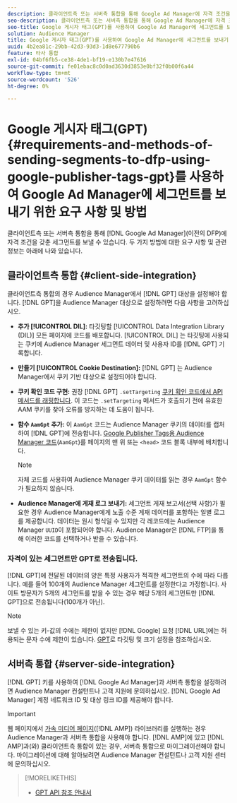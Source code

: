 ```yaml
---
description: 클라이언트측 또는 서버측 통합을 통해 Google Ad Manager에 자격 조건을 갖춘 세그먼트를 보낼 수 있습니다. 두 가지 방법에 대한 요구 사항 및 관련 정보는 아래에 나와 있습니다.
seo-description: 클라이언트측 또는 서버측 통합을 통해 Google Ad Manager에 자격 조건을 갖춘 세그먼트를 보낼 수 있습니다. 두 가지 방법에 대한 요구 사항 및 관련 정보는 아래에 나와 있습니다.
seo-title: Google 게시자 태그(GPT)를 사용하여 Google Ad Manager에 세그먼트를 보내기 위한 요구 사항 및 방법
solution: Audience Manager
title: Google 게시자 태그(GPT)를 사용하여 Google Ad Manager에 세그먼트를 보내기 위한 요구 사항 및 방법
uuid: 4b2ea81c-29bb-42d3-93d3-1d8e677790b6
feature: 타사 통합
exl-id: 04bf6fb5-ce38-4de1-bf19-e130b7e47616
source-git-commit: fe01ebac8c0d0ad3630d3853e0bf32f0b00f6a44
workflow-type: tm+mt
source-wordcount: '526'
ht-degree: 0%

---
```


# Google 게시자 태그(GPT) {#requirements-and-methods-of-sending-segments-to-dfp-using-google-publisher-tags-gpt}를 사용하여 Google Ad Manager에 세그먼트를 보내기 위한 요구 사항 및 방법

클라이언트측 또는 서버측 통합을 통해 [!DNL Google Ad Manager](이전의 DFP)에 자격 조건을 갖춘 세그먼트를 보낼 수 있습니다. 두 가지 방법에 대한 요구 사항 및 관련 정보는 아래에 나와 있습니다.

## 클라이언트측 통합 {#client-side-integration}

클라이언트측 통합의 경우 Audience Manager에서 [!DNL GPT] 대상을 설정해야 합니다. [!DNL GPT]을 Audience Manager 대상으로 설정하려면 다음 사항을 고려하십시오.

* **추가  [!UICONTROL DIL]:**  타깃팅할  [!UICONTROL Data Integration Library (DIL)] 모든 페이지에 코드를 배포합니다. [!UICONTROL DIL] 는 타깃팅에 사용되는 쿠키에 Audience Manager 세그먼트 데이터 및 사용자 ID를  [!DNL GPT] 기록합니다.

* **만들기  [!UICONTROL Cookie Destination]:** [!DNL GPT] 는 Audience Manager에서 쿠키 기반 대상으로 설정되어야 합니다.

* **쿠키 확인 코드 구현:** 권장  [!DNL GPT] `.setTargeting`  [쿠키 확인 코드에서 API 메서드를 래핑합니다](../../integration/gpt-aam-destination/gpt-aam-modify-api.md). 이 코드는 `.setTargeting` 메서드가 호출되기 전에 유효한 AAM 쿠키를 찾아 오류를 방지하는 데 도움이 됩니다.

* **함수  `AamGpt` 추가:**  이  `AamGpt` 코드는 Audience Manager 쿠키의 데이터를 캡처하여  [!DNL GPT]에 전송합니다. [Google Publisher Tags용 Audience Manager 코드](../../integration/gpt-aam-destination/gpt-aam-aamgpt-code.md)(`AamGpt`)를 페이지의 맨 위 또는 `<head>` 코드 블록 내부에 배치합니다.

   >[!NOTE]
   >
   >자체 코드를 사용하여 Audience Manager 쿠키 데이터를 읽는 경우 `AamGpt` 함수가 필요하지 않습니다.

* **Audience Manager에 게재 로그 보내기:** 세그먼트 게재 보고서(선택 사항)가 필요한 경우 Audience Manager에게 노출 수준 게재 데이터를 포함하는 일별 로그를 제공합니다. 데이터는 원시 형식일 수 있지만 각 레코드에는 Audience Manager `UUID`이 포함되어야 합니다. Audience Manager은 [!DNL FTP]을 통해 이러한 코드를 선택하거나 받을 수 있습니다.

### 자격이 있는 세그먼트만 GPT로 전송됩니다.

[!DNL GPT]에 전달된 데이터의 양은 특정 사용자가 적격한 세그먼트의 수에 따라 다릅니다. 예를 들어 100개의 Audience Manager 세그먼트를 설정한다고 가정합니다. 사이트 방문자가 5개의 세그먼트를 받을 수 있는 경우 해당 5개의 세그먼트만 [!DNL GPT]으로 전송됩니다(100개가 아닌).

>[!NOTE]
>
>보낼 수 있는 키-값의 수에는 제한이 없지만 [!DNL Google] 요청 [!DNL URL]에는 허용되는 문자 수에 제한이 있습니다. [GPT](https://support.google.com/dfp_premium/bin/answer.py?hl=en&amp;answer=1697712)로 타깃팅 및 크기 설정을 참조하십시오.

## 서버측 통합 {#server-side-integration}

[!DNL GPT] 키를 사용하여 [!DNL Google Ad Manager]과 서버측 통합을 설정하려면 Audience Manager 컨설턴트나 고객 지원에 문의하십시오. [!DNL Google Ad Manager] 계정 네트워크 ID 및 대상 링크 ID를 제공해야 합니다.

>[!IMPORTANT]
>
>웹 페이지에서 [가속 미디어 페이지](https://www.ampproject.org/)([!DNL AMP]) 라이브러리를 실행하는 경우 Audience Manager과 서버측 통합을 사용해야 합니다. [!DNL AMP]에 있고 [!DNL AMP]과(와) 클라이언트측 통합이 있는 경우, 서버측 통합으로 마이그레이션해야 합니다. 마이그레이션에 대해 알아보려면 Audience Manager 컨설턴트나 고객 지원 센터에 문의하십시오.

>[!MORELIKETHIS]
>
>* [GPT API 참조 안내서](https://support.google.com/dfp_premium/bin/answer.py?hl=en&amp;answer=1650154)

